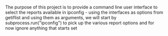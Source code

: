 The purpose of this project is to provide a command line user interface to select the reports available in ipconfig - using the interfaces as options from getiflist and using them as arguments, we will start by subprocess.run("ipconfig") to pick up the various report options and for now ignore anything that starts set